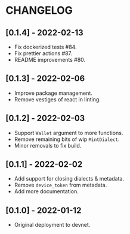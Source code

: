 # CHANGELOG

## [0.1.4] - 2022-02-13

* Fix dockerized tests #84.
* Fix prettier actions #87.
* README improvements #80.

## [0.1.3] - 2022-02-06

* Improve package management.
* Remove vestiges of react in linting.

## [0.1.2] - 2022-02-03

* Support `Wallet` argument to more functions.
* Remove remaining bits of wip `MintDialect`.
* Minor removals to fix build.

## [0.1.1] - 2022-02-02

* Add support for closing dialects & metadata.
* Remove `device_token` from metadata.
* Add more documentation.

## [0.1.0] - 2022-01-12

* Original deployment to devnet.
